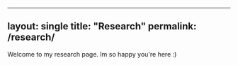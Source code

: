 
---
layout: single
title: "Research"
permalink: /research/
---

Welcome to my research page. Im so happy you're here :)
